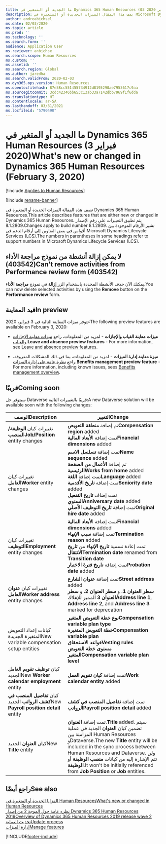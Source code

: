 ```yaml
---
title: ما الجديد أو المتغير في Dynamics 365 Human Resources (03 فبراير 2020)
description: يصف هذا المقال الميزات الجديدة أو المتغيرة في Microsoft Dynamics 365 Human Resources لإصدار 3 فبراير 2020.
author: andreabichsel
ms.date: 02/03/2020
ms.topic: article
ms.prod: ''
ms.technology: ''
ms.search.form: ''
audience: Application User
ms.reviewer: anbichse
ms.search.scope: Human Resources
ms.custom: ''
ms.assetid: ''
ms.search.region: Global
ms.author: jaredha
ms.search.validFrom: 2020-02-03
ms.dyn365.ops.version: Human Resources
ms.openlocfilehash: 87e58cc551455734912d8195290ae7953617c9aa
ms.sourcegitcommit: 3cdc42346bb653c13ab33a7142dbb7969f1f6dda
ms.translationtype: HT
ms.contentlocale: ar-SA
ms.lasthandoff: 03/31/2021
ms.locfileid: "5790490"
---
```

# <a name="whats-new-or-changed-in-dynamics-365-human-resources-february-3-2020"></a><span data-ttu-id="4b3e7-103">ما الجديد أو المتغير في Dynamics 365 Human Resources (3 فبراير 2020)</span><span class="sxs-lookup"><span data-stu-id="4b3e7-103">What's new or changed in Dynamics 365 Human Resources (February 3, 2020)</span></span>

[!include [Applies to Human Resources](../includes/applies-to-hr.md)]

[!include [rename-banner](~/includes/cc-data-platform-banner.md)]

<span data-ttu-id="4b3e7-104">تصف هذه المقالة الميزات الجديدة أو المتغيرة في Dynamics 365 Human Resources.</span><span class="sxs-lookup"><span data-stu-id="4b3e7-104">This article describes features that are either new or changed in Dynamics 365 Human Resources.</span></span> <span data-ttu-id="4b3e7-105">يتم تطبيق التغييرات على رقم الإصدار 8.1.2809.</span><span class="sxs-lookup"><span data-stu-id="4b3e7-105">Changes apply to build number 8.1.2809.</span></span> <span data-ttu-id="4b3e7-106">تشير الأرقام الموجودة بين أقواس في بعض العناوين إلى أرقام الدعم في Microsoft Dynamics Lifecycle Services (LCS).</span><span class="sxs-lookup"><span data-stu-id="4b3e7-106">The numbers in parentheses in some headings refer to support numbers in Microsoft Dynamics Lifecycle Services (LCS).</span></span>

## <a name="cant-remove-activities-from-performance-review-form-403542"></a><span data-ttu-id="4b3e7-107">لا يمكن إزالة أنشطة من نموذج مراجعة الأداء (403542)</span><span class="sxs-lookup"><span data-stu-id="4b3e7-107">Can't remove activities from Performance review form (403542)</span></span>

<span data-ttu-id="4b3e7-108">يمكنك الآن حذف الأنشطة المحددة باستخدام الزر **إزالة** في نموذج **مراجعة الأداء**.</span><span class="sxs-lookup"><span data-stu-id="4b3e7-108">You can now delete selected activities by using the **Remove** button on the **Performance review** form.</span></span>

## <a name="in-preview"></a><span data-ttu-id="4b3e7-109">قيد المعاينة</span><span class="sxs-lookup"><span data-stu-id="4b3e7-109">In preview</span></span>

<span data-ttu-id="4b3e7-110">تتوفر ميزات المعاينة التالية في 3 فبراير، 2020:</span><span class="sxs-lookup"><span data-stu-id="4b3e7-110">The following preview features are available on February 3, 2020:</span></span>

- <span data-ttu-id="4b3e7-111">**ميزات معاينة الغياب والإجازات** - لمزيد من المعلومات، راجع [ميزات معاينة الإجازات والغياب](hr-leave-and-absence-overview.md?leave-and-absence-preview-features).</span><span class="sxs-lookup"><span data-stu-id="4b3e7-111">**Leave and absence preview features** - For more information, see [Leave and absence preview features](hr-leave-and-absence-overview.md?leave-and-absence-preview-features).</span></span>

- <span data-ttu-id="4b3e7-112">**ميزة معاينة إدارة الميزات** - لمزيد من المعلومات، بما في ذلك المشكلات المعروفة، راجع [نظرة عامة على إدارة الميزات](hr-benefits-management-overview.md).</span><span class="sxs-lookup"><span data-stu-id="4b3e7-112">**Benefits management preview feature** - For more information, including known issues, sees [Benefits management overview](hr-benefits-management-overview.md).</span></span>

## <a name="coming-soon"></a><span data-ttu-id="4b3e7-113">قريبًا</span><span class="sxs-lookup"><span data-stu-id="4b3e7-113">Coming soon</span></span>

<span data-ttu-id="4b3e7-114">سيتوفر حل Dataverse قريبًا بالتغييرات التالية:</span><span class="sxs-lookup"><span data-stu-id="4b3e7-114">A new Dataverse solution will be available soon with the following changes:</span></span>

| <span data-ttu-id="4b3e7-115">‏‏الوصف</span><span class="sxs-lookup"><span data-stu-id="4b3e7-115">Description</span></span> | <span data-ttu-id="4b3e7-116">التغيير</span><span class="sxs-lookup"><span data-stu-id="4b3e7-116">Change</span></span> |
| ----------------------------------------- | --- |
| <span data-ttu-id="4b3e7-117">تغييرات كيان **الوظيفة/المنصب**</span><span class="sxs-lookup"><span data-stu-id="4b3e7-117">**Job/Position** entity changes</span></span> | <span data-ttu-id="4b3e7-118">تم إضافة **منطقة التعويض**</span><span class="sxs-lookup"><span data-stu-id="4b3e7-118">**Compensation region** added</span></span></br><span data-ttu-id="4b3e7-119">تمت إضافة **الأبعاد المالية**</span><span class="sxs-lookup"><span data-stu-id="4b3e7-119">**Financial dimensions** added</span></span> |
| <span data-ttu-id="4b3e7-120">تغييرات كيان **العامل**</span><span class="sxs-lookup"><span data-stu-id="4b3e7-120">**Worker** entity changes</span></span> | <span data-ttu-id="4b3e7-121">تمت إضافة **تسلسل الاسم**</span><span class="sxs-lookup"><span data-stu-id="4b3e7-121">**Name sequence** added</span></span></br><span data-ttu-id="4b3e7-122">تم إضافة **الأعمال من الصفحة الرئيسية**</span><span class="sxs-lookup"><span data-stu-id="4b3e7-122">**Works from home** added</span></span></br><span data-ttu-id="4b3e7-123">تمت إضافة **اللغة**</span><span class="sxs-lookup"><span data-stu-id="4b3e7-123">**Language** added</span></span></br><span data-ttu-id="4b3e7-124">تمت إضافة **تاريخ الأقدمية**</span><span class="sxs-lookup"><span data-stu-id="4b3e7-124">**Seniority date** added</span></span></br><span data-ttu-id="4b3e7-125">تمت إضاف **تاريخ التفعيل السنوي**</span><span class="sxs-lookup"><span data-stu-id="4b3e7-125">**Anniversary date** added</span></span></br><span data-ttu-id="4b3e7-126">تمت إضافة **تاريخ التوظيف الأصلي**</span><span class="sxs-lookup"><span data-stu-id="4b3e7-126">**Original hire date** added</span></span> |
| <span data-ttu-id="4b3e7-127">تغييرات كيان **التوظيف**</span><span class="sxs-lookup"><span data-stu-id="4b3e7-127">**Employment** entity changes</span></span> | <span data-ttu-id="4b3e7-128">تمت إضافة **الأبعاد المالية**</span><span class="sxs-lookup"><span data-stu-id="4b3e7-128">**Financial dimensions** added</span></span></br><span data-ttu-id="4b3e7-129">تمت إضافة **سبب الإنهاء**</span><span class="sxs-lookup"><span data-stu-id="4b3e7-129">**Termination reason** added</span></span></br><span data-ttu-id="4b3e7-130">تمت إعادة تسمية **تاريخ الإنهاء** من **تاريخ الانتقال**</span><span class="sxs-lookup"><span data-stu-id="4b3e7-130">**Termination date** renamed from **Transition date**</span></span></br><span data-ttu-id="4b3e7-131">تمت إضافة **تاريخ فترة الاختبار**</span><span class="sxs-lookup"><span data-stu-id="4b3e7-131">**Probation date** added</span></span> |
| <span data-ttu-id="4b3e7-132">تغييرات كيان **عنوان العامل**</span><span class="sxs-lookup"><span data-stu-id="4b3e7-132">**Worker address** entity changes</span></span> | <span data-ttu-id="4b3e7-133">تمت إضافة **عنوان الشارع**</span><span class="sxs-lookup"><span data-stu-id="4b3e7-133">**Street address** added</span></span></br><span data-ttu-id="4b3e7-134">**سطر العنوان 1**، و **سطر العنوان 2**، و **سطر العنوان 3** المميز للإهلاك</span><span class="sxs-lookup"><span data-stu-id="4b3e7-134">**Address line 1**, **Address line 2**, and **Address line 3** marked for deprecation</span></span> |
| <span data-ttu-id="4b3e7-135">كيانات إعداد التعويض المتغيرة الجديدة</span><span class="sxs-lookup"><span data-stu-id="4b3e7-135">New variable compensation setup entities</span></span> | <span data-ttu-id="4b3e7-136">**نوع خطة التعويض المتغير**</span><span class="sxs-lookup"><span data-stu-id="4b3e7-136">**Compensation variable plan type**</span></span></br><span data-ttu-id="4b3e7-137">**خطة التعويض المتغيرة**</span><span class="sxs-lookup"><span data-stu-id="4b3e7-137">**Compensation variable plan**</span></span></br><span data-ttu-id="4b3e7-138">**قواعد الاستحقاق**</span><span class="sxs-lookup"><span data-stu-id="4b3e7-138">**Vesting rules**</span></span></br><span data-ttu-id="4b3e7-139">**مستوى خطة التعويض المتغير**</span><span class="sxs-lookup"><span data-stu-id="4b3e7-139">**Compensation variable plan level**</span></span> |
| <span data-ttu-id="4b3e7-140">كيان **توظيف تقويم العامل** الجديد</span><span class="sxs-lookup"><span data-stu-id="4b3e7-140">New **Worker calendar employment** entity</span></span> | <span data-ttu-id="4b3e7-141">تمت إضافة **كيان تقويم العمل**</span><span class="sxs-lookup"><span data-stu-id="4b3e7-141">**Work calendar entity** added</span></span> |
| <span data-ttu-id="4b3e7-142">كيان **تفاصيل المنصب في كشف الرواتب** الجديد</span><span class="sxs-lookup"><span data-stu-id="4b3e7-142">New **Payroll position detail** entity</span></span> | <span data-ttu-id="4b3e7-143">تمت إضافة **تفاصيل المنصب في كشف الرواتب**</span><span class="sxs-lookup"><span data-stu-id="4b3e7-143">**Payroll position detail** added</span></span> |
| <span data-ttu-id="4b3e7-144">كيان **العنوان** الجديد</span><span class="sxs-lookup"><span data-stu-id="4b3e7-144">New **Title** entity</span></span> | <span data-ttu-id="4b3e7-145">تمت إضافة **العنوان**.</span><span class="sxs-lookup"><span data-stu-id="4b3e7-145">**Title** added.</span></span> <span data-ttu-id="4b3e7-146">سيتم تضمين كيان **العنوان** الجديد في عملية المزامنة بين Human Resources وDataverse.</span><span class="sxs-lookup"><span data-stu-id="4b3e7-146">The new **Title** entity will be included in the sync process between Human Resources and Dataverse.</span></span> <span data-ttu-id="4b3e7-147">ولن تتم الإشارة إليه من كيانات **منصب الوظيفة** أو **الوظيفة**.</span><span class="sxs-lookup"><span data-stu-id="4b3e7-147">It won't be initially referenced from **Job Position** or **Job** entities.</span></span> |

## <a name="see-also"></a><span data-ttu-id="4b3e7-148">راجع أيضًا</span><span class="sxs-lookup"><span data-stu-id="4b3e7-148">See also</span></span>

[<span data-ttu-id="4b3e7-149">المزايا الجديدة أو المتغيرة في Human Resources</span><span class="sxs-lookup"><span data-stu-id="4b3e7-149">What's new or changed in Human Resources</span></span>](hr-admin-whats-new.md)</br>
[<span data-ttu-id="4b3e7-150">نظره عامة حول الموجة 2 من إصدار Dynamics 365 Human Resources  2019</span><span class="sxs-lookup"><span data-stu-id="4b3e7-150">Overview of Dynamics 365 Human Resources 2019 release wave 2</span></span>](https://docs.microsoft.com/dynamics365-release-plan/2019wave2/dynamics365-human-resources/)</br>
[<span data-ttu-id="4b3e7-151">تحديث العملية</span><span class="sxs-lookup"><span data-stu-id="4b3e7-151">Update process</span></span>](hr-admin-setup-update-process.md)</br>
[<span data-ttu-id="4b3e7-152">إدارة الميزات</span><span class="sxs-lookup"><span data-stu-id="4b3e7-152">Manage features</span></span>](hr-admin-manage-features.md)



[!INCLUDE[footer-include](../includes/footer-banner.md)]